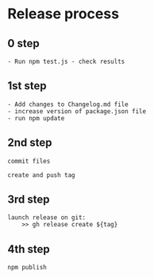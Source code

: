 # Release process

## 0 step	

	- Run npm test.js - check results

## 1st step
	
	- Add changes to Changelog.md file
	- increase version of package.json file
	- run npm update

## 2nd step
	
	commit files

	create and push tag

## 3rd step
	
	launch release on git:
		>> gh release create ${tag}

## 4th step
	
	npm publish